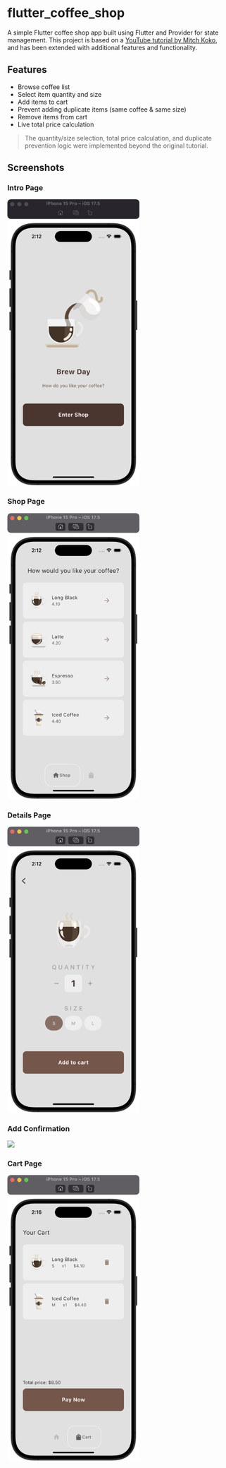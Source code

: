 # flutter_coffee_shop
A simple Flutter coffee shop app built using Flutter and Provider for state management. 
This project is based on a [YouTube tutorial by Mitch Koko](https://www.youtube.com/watch?v=RPvhoghXn54), and has been extended with additional features and functionality.

## Features

- Browse coffee list
- Select item quantity and size 
- Add items to cart
- Prevent adding duplicate items (same coffee & same size)
- Remove items from cart
- Live total price calculation

> The quantity/size selection, total price calculation, and duplicate prevention logic were implemented beyond the original tutorial.


## Screenshots

### Intro Page
<img src="Screenshots/Intro_page.png" width="300">

### Shop Page
<img src="Screenshots/Shop_page.png" width="300">

### Details Page
<img src="Screenshots/View_details.png" width="300">

### Add Confirmation
<img src="Screenshots/Added_to_cart.png" width="300">

### Cart Page
<img src="Screenshots/Cart_page.png" width="300">
